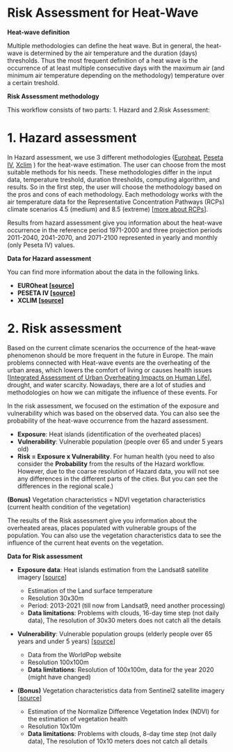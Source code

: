 Risk Assessment for Heat-Wave 
=======================
**Heat-wave definition**

Multiple methodologies can define the heat wave. But in general, the heat-wave is determined by the air temperature and the duration (days) thresholds. Thus the most frequent definition of a heat wave is the occurrence of at least multiple consecutive days with the maximum air (and minimum air temperature depending on the methodology) temperature over a certain treshold. 

**Risk Assessment methodology**

This workflow consists of two parts: 1. Hazard and 2.Risk Assessment:

**1. Hazard assessment**
=======================
In Hazard assessment, we use 3 different methodologies ([Euroheat](https://climate-adapt.eea.europa.eu/en/metadata/tools/euroheat-online-heatwave-forecast), [Peseta IV](https://de.wikipedia.org/wiki/Peseta_IV), [Xclim](https://xclim.readthedocs.io/en/stable/indicators.html) ) for the heat-wave estimation. The user can choose from the most suitable methods for his needs. These methodologies differ in the input data, temperature treshold, duration thresholds, computing algorithm, and results. So in the first step, the user will choose the methodology based on the pros and cons of each methodology. Each methodology works with the air temperature data for the Representative Concentration Pathways (RCPs) climate scenarios 4.5 (medium) and 8.5 (extreme) [[more about RCPs](https://en.wikipedia.org/wiki/Representative_Concentration_Pathway)]. 

Results from hazard assessment give you information about the heat-wave occurrence in the reference period 1971-2000 and three projection periods 2011-2040, 2041-2070, and 2071-2100 represented in yearly and monthly (only Peseta IV) values. 

**Data for Hazard assessment**

You can find more information about the data in the following links.

- **EUROheat [[source](https://cds.climate.copernicus.eu/cdsapp#!/dataset/sis-heat-and-cold-spells?tab=form)]**
- **PESETA IV [[source](https://cds.climate.copernicus.eu/cdsapp#!/dataset/projections-cordex-domains-single-levels?tab=form)]**
- **XCLIM [[source](https://cds.climate.copernicus.eu/cdsapp#!/dataset/projections-cordex-domains-single-levels?tab=form)]**

**2. Risk assessment** 
=======================
Based on the current climate scenarios the occurrence of the heat-wave phenomenon should be more frequent in the future in Europe. The main problems connected with Heat-wave events are the overheating of the urban areas, which lowers the comfort of living or causes health issues [[Integrated Assessment of Urban Overheating Impacts on Human Life](https://agupubs.onlinelibrary.wiley.com/doi/10.1029/2022EF002682)], drought, and water scarcity. Nowadays, there are a lot of studies and methodologies on how we can mitigate the influence of these events. For 

In the risk assessment, we focused on the estimation of the exposure and vulnerability which was based on the observed data. You can also see the probability of the heat-wave occurrence from the hazard assessment.

- **Exposure**: Heat islands (identification of the overheated places)
- **Vulnerability**: Vulnerable population (people over 65 and under 5 years old)
- **Risk = Exposure x Vulnerability**. For human health (you need to also consider the **Probability** from the results of the Hazard workflow. However, due to the coarse resolution of Hazard data, you will not see any differences in the different parts of the cities. But you can see the differences in the regional scale.)

**(Bonus)** Vegetation characteristics = NDVI vegetation characteristics (current health condition of the vegetation)

The results of the Risk assessment give you information about the overheated areas, places populated with vulnerable groups of the population. You can also use the vegetation characteristics data to see the influence of the current heat events on the vegetation. 

**Data for Risk assessment**

- **Exposure data**: Heat islands estimation from the Landsat8 satellite imagery [[source](https://rslab.gr/Landsat_LST.html)]
  - Estimation of the Land surface temperature
  - Resolution 30x30m
  - Period: 2013-2021 (till now from Landsat9, need another processing)
  - **Data limitations**: Problems with clouds, 16-day time step (not daily data), The resolution of 30x30 meters does not catch all    the details   

- **Vulnerability**: Vulnerable population groups (elderly people over 65 years and under 5 years) [[source](https://data.humdata.org/dataset/?dataseries_name=Data%20for%20Good%20at%20Meta%20-%20High%20Resolution%20Population%20Density%20Maps%20and%20Demographic%20Estimates&dataseries_name=WorldPop%20-%20Age%20and%20sex%20structures&dataseries_name=WorldPop%20-%20Population%20Density&groups=svk&res_format=GeoTIFF&q=&sort=last_modified%20desc&ext_page_size=25)]
  - Data from the WorldPop website
  - Resolution 100x100m
  - **Data limitations**: Resolution of 100x100m, data for the year 2020 (might have changed)

- **(Bonus)** Vegetation characteristics data from Sentinel2 satellite imagery [[source](https://browser.dataspace.copernicus.eu/?zoom=15&lat=49.19843&lng=18.72718&themeId=DEFAULT-THEME&visualizationUrl=https%3A%2F%2Fsh.dataspace.copernicus.eu%2Fogc%2Fwms%2Fa91f72b5-f393-4320-bc0f-990129bd9e63&datasetId=S2_L2A_CDAS&fromTime=2019-08-31T00%3A00%3A00.000Z&toTime=2019-08-31T23%3A59%3A59.999Z&layerId=1_TRUE_COLOR&demSource3D=%22MAPZEN%22&cloudCoverage=30&dateMode=SINGLE)]
  - Estimation of the Normalize Difference Vegetation Index (NDVI) for the estimation of vegetation health
  - Resolution 10x10m 
  - **Data limitations**: Problems with clouds, 8-day time step (not daily data), The resolution of 10x10 meters does not catch all     details
